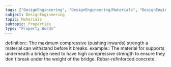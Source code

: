 ```yaml
---
tags: ["DesignEngineering", "DesignEngineering/Materials", "DesignEngineering/Materials/Properties", "DesignEngineering/Materials/Properties/PropertyWords"]
subject: DesignEngineering
topic: Materials
subtopic: Properties
type: "Property Words"
---
```


definition:: The maximum compressive (pushing inwards) strength a material can withstand before it breaks.
example:: The material for supports underneath a bridge need to have high compressive strength to ensure they don't break under the weight of the bridge. Rebar-refinforced concrete.